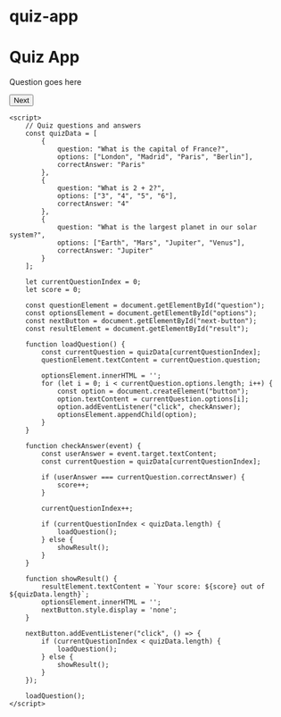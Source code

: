 # quiz-app
<!DOCTYPE html>
<html lang="en">
<head>
    <meta charset="UTF-8">
    <meta name="viewport" content="width=device-width, initial-scale=1.0">
    <title>Quiz App</title>
    <style>
        /* Add your CSS styles here */
    </style>
</head>
<body>
    <div id="quiz-container">
        <h1>Quiz App</h1>
        <p id="question">Question goes here</p>
        <div id="options">
            <!-- Options will be populated using JavaScript -->
        </div>
        <button id="next-button">Next</button>
        <p id="result"></p>
    </div>

    <script>
        // Quiz questions and answers
        const quizData = [
            {
                question: "What is the capital of France?",
                options: ["London", "Madrid", "Paris", "Berlin"],
                correctAnswer: "Paris"
            },
            {
                question: "What is 2 + 2?",
                options: ["3", "4", "5", "6"],
                correctAnswer: "4"
            },
            {
                question: "What is the largest planet in our solar system?",
                options: ["Earth", "Mars", "Jupiter", "Venus"],
                correctAnswer: "Jupiter"
            }
        ];

        let currentQuestionIndex = 0;
        let score = 0;

        const questionElement = document.getElementById("question");
        const optionsElement = document.getElementById("options");
        const nextButton = document.getElementById("next-button");
        const resultElement = document.getElementById("result");

        function loadQuestion() {
            const currentQuestion = quizData[currentQuestionIndex];
            questionElement.textContent = currentQuestion.question;

            optionsElement.innerHTML = '';
            for (let i = 0; i < currentQuestion.options.length; i++) {
                const option = document.createElement("button");
                option.textContent = currentQuestion.options[i];
                option.addEventListener("click", checkAnswer);
                optionsElement.appendChild(option);
            }
        }

        function checkAnswer(event) {
            const userAnswer = event.target.textContent;
            const currentQuestion = quizData[currentQuestionIndex];

            if (userAnswer === currentQuestion.correctAnswer) {
                score++;
            }

            currentQuestionIndex++;

            if (currentQuestionIndex < quizData.length) {
                loadQuestion();
            } else {
                showResult();
            }
        }

        function showResult() {
            resultElement.textContent = `Your score: ${score} out of ${quizData.length}`;
            optionsElement.innerHTML = '';
            nextButton.style.display = 'none';
        }

        nextButton.addEventListener("click", () => {
            if (currentQuestionIndex < quizData.length) {
                loadQuestion();
            } else {
                showResult();
            }
        });

        loadQuestion();
    </script>
</body>
</html>
